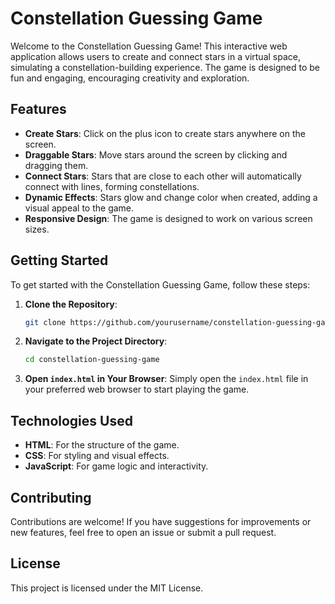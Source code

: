 # Constellation Guessing Game

Welcome to the Constellation Guessing Game! This interactive web application allows users to create and connect stars in a virtual space, simulating a constellation-building experience. The game is designed to be fun and engaging, encouraging creativity and exploration.

## Features

- **Create Stars**: Click on the plus icon to create stars anywhere on the screen.
- **Draggable Stars**: Move stars around the screen by clicking and dragging them.
- **Connect Stars**: Stars that are close to each other will automatically connect with lines, forming constellations.
- **Dynamic Effects**: Stars glow and change color when created, adding a visual appeal to the game.
- **Responsive Design**: The game is designed to work on various screen sizes.

## Getting Started

To get started with the Constellation Guessing Game, follow these steps:

1. **Clone the Repository**:
   ```bash
   git clone https://github.com/yourusername/constellation-guessing-game.git
   ```

2. **Navigate to the Project Directory**:
   ```bash
   cd constellation-guessing-game
   ```

3. **Open `index.html` in Your Browser**:
   Simply open the `index.html` file in your preferred web browser to start playing the game.

## Technologies Used

- **HTML**: For the structure of the game.
- **CSS**: For styling and visual effects.
- **JavaScript**: For game logic and interactivity.

## Contributing

Contributions are welcome! If you have suggestions for improvements or new features, feel free to open an issue or submit a pull request.

## License

This project is licensed under the MIT License.
